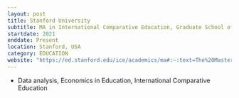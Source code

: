 ```yaml
---
layout: post
title: Stanford University
subtitle: MA in International Comparative Education, Graduate School of Education
startdate: 2021
enddate: Present
location: Stanford, USA
category: EDUCATION
website: "https://ed.stanford.edu/ice/academics/ma#:~:text=The%20Master's%20ICE%2FIEPA%20program,their%20areas%20of%20professional%20interests."
---
```

- Data analysis, Economics in Education, International Comparative Education